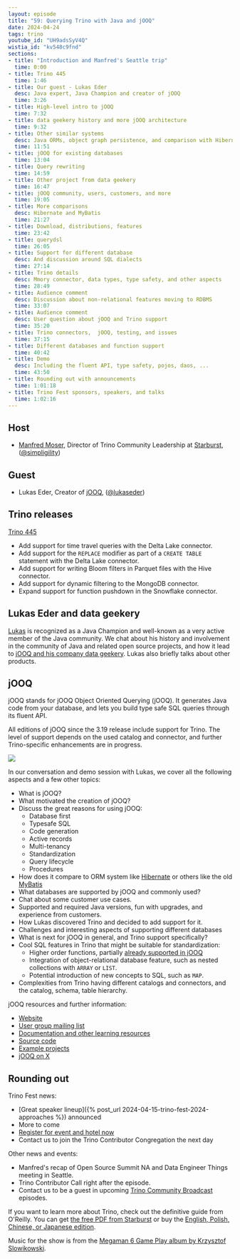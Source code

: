 ```yaml
---
layout: episode
title: "59: Querying Trino with Java and jOOQ"
date: 2024-04-24
tags: trino
youtube_id: "UH9adsSyV4Q"
wistia_id: "kv548c9fnd"
sections:
- title: "Introduction and Manfred's Seattle trip"
  time: 0:00
- title: Trino 445
  time: 1:46
- title: Our guest - Lukas Eder
  desc: Java expert, Java Champion and creator of jOOQ
  time: 3:26
- title: High-level intro to jOOQ
  time: 7:32
- title: data geekery history and more jOOQ architecture
  time: 9:32
- title: Other similar systems
  desc: Java ORMs, object graph persistence, and comparison with Hibernate
  time: 11:51
- title: jOOQ for existing databases
  time: 13:04
- title: Query rewriting
  time: 14:59
- title: Other project from data geekery
  time: 16:47
- title: jOOQ community, users, customers, and more
  time: 19:05
- title: More comparisons
  desc: Hibernate and MyBatis
  time: 21:27
- title: Download, distributions, features
  time: 23:42
- title: querydsl
  time: 26:05
- title: Support for different database
  desc: And discussion around SQL dialects
  time: 27:14
- title: Trino details
  desc: Mmory connector, data types, type safety, and other aspects
  time: 28:49
- title: Audience comment
  desc: Discussion about non-relational features moving to RDBMS
  time: 33:07
- title: Audience comment
  desc: User question about jOOQ and Trino support
  time: 35:20
- title: Trino connectors,  jOOQ, testing, and issues
  time: 37:15
- title: Different databases and function support
  time: 40:42
- title: Demo
  desc: Including the fluent API, type safety, pojos, daos, ...
  time: 43:50
- title: Rounding out with announcements
  time: 1:01:18
- title: Trino Fest sponsors, speakers, and talks
  time: 1:02:16
---
```


## Host

* [Manfred Moser](https://www.linkedin.com/in/manfredmoser), Director of Trino
  Community Leadership at [Starburst](https://starburst.io),
  ([@simpligility](https://twitter.com/simpligility))

## Guest

* Lukas Eder, Creator of [jOOQ](https:/jooq.org),
  ([@lukaseder](https://twitter.com/lukaseder))

## Trino releases

[Trino 445](https://trino.io/docs/current/release/release-445.html)

* Add support for time travel queries with the Delta Lake connector.
* Add support for the `REPLACE` modifier as part of a `CREATE TABLE` statement
  with the Delta Lake connector.
* Add support for writing Bloom filters in Parquet files with the Hive connector.
* Add support for dynamic filtering to the MongoDB connector.
* Expand support for function pushdown in the Snowflake connector.

## Lukas Eder and data geekery

[Lukas](https://twitter.com/lukaseder) is recognized as a Java Champion and
well-known as a very active member of the Java community. We chat about his
history and involvement in the community of Java and related open source
projects, and how it lead to [jOOQ and his company data
geekery](https://www.jooq.org/). Lukas also briefly talks about other products.

## jOOQ

jOOQ stands for jOOQ Object Oriented Querying (jOOQ). It generates Java code
from your database, and lets you build type safe SQL queries through its
fluent API.

All editions of jOOQ since the 3.19 release include support for Trino. The
level of support depends on the used catalog and connector, and further
Trino-specific enhancements are in progress.

<a href="{{site.url}}/ecosystem/add-on.html#jooq">
  <img src="{{site.url}}/assets/images/logos/jooq.png">
</a>

In our conversation and demo session with Lukas, we cover all the following
aspects and a few other topics:

* What is jOOQ?
* What motivated the creation of jOOQ?
* Discuss the great reasons for using jOOQ:
  * Database first
  * Typesafe SQL
  * Code generation
  * Active records
  * Multi-tenancy
  * Standardization
  * Query lifecycle
  * Procedures
* How does it compare to ORM system like [Hibernate](https://hibernate.org/) or
  others like the old [MyBatis](https://blog.mybatis.org/)
* What databases are supported by jOOQ and commonly used?
* Chat about some customer use cases.
* Supported and required Java versions, fun with upgrades, and experience from customers.
* How Lukas discovered Trino and decided to add support for it.
* Challenges and interesting aspects of supporting different databases
* What is next for jOOQ in general, and Trino support specifically?
* Cool SQL features in Trino that might be suitable for standardization:
  * Higher order functions, partially [already supported in jOOQ](https://www.jooq.org/doc/dev/manual/sql-building/column-expressions/array-functions/)
  * Integration of object-relational database feature, such as nested
    collections with `ARRAY` or `LIST`.
  * Potential introduction of new concepts to SQL, such as `MAP`.
* Complexities from Trino having different catalogs and connectors, and the
  catalog, schema, table hierarchy.

jOOQ resources and further information:

* [Website](https://www.jooq.org/)
* [User group mailing list](https://groups.google.com/g/jooq-user)
* [Documentation and other learning resources](https://www.jooq.org/learn/)
* [Source code](https://github.com/jOOQ/jOOQ)
* [Example projects](https://github.com/jOOQ/jOOQ/tree/main/jOOQ-examples)
* [jOOQ on X](https://twitter.com/JavaOOQ)

## Rounding out

Trino Fest news:

* [Great speaker lineup]({% post_url 2024-04-15-trino-fest-2024-approaches %}) announced
* More to come
* [Register for event and hotel now](https://www.starburst.io/info/trino-fest-2024/?utm_medium=trino&utm_source=website&utm_campaign=Global-FY25-Q2-EV-Trino-Fest-2024&utm_content=banner)
* Contact us to join the Trino Contributor Congregation the next day

Other news and events:

* Manfred's recap of Open Source Summit NA and Data Engineer Things meeting in Seattle.
* Trino Contributor Call right after the episode.
* Contact us to be a guest in upcoming [Trino Community
  Broadcast]({{site.url}}/broadcast/index.html) episodes.

If you want to learn more about Trino, check out the definitive guide from
O'Reilly. You can get [the free PDF from
Starburst](https://www.starburst.io/info/oreilly-trino-guide/) or buy the
[English, Polish, Chinese, or Japanese
edition]({{site.url}}/trino-the-definitive-guide.html).

Music for the show is from the [Megaman 6 Game Play album by Krzysztof
Slowikowski](https://krzysztofslowikowski.bandcamp.com/album/mega-man-6-gp).
